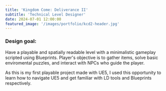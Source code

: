 ```yaml
---
title: 'Kingdom Come: Deliverance II'
subtitle: 'Technical Level Designer'
date: 2024-07-01 12:00:00
featured_image: '/images/portfolio/kcd2-header.jpg'
---
```


### Design goal:
Have a playable and spatially readable level with a minimalistic gameplay scripted using Blueprints. Player's objective is to gather items, solve basic enviromental puzzles, and interact with NPCs who guide the player.

As this is my first playable project made with UE5, I used this opportunity to learn how to navigate UE5 and get familiar with LD tools and Blueprints respectively.


